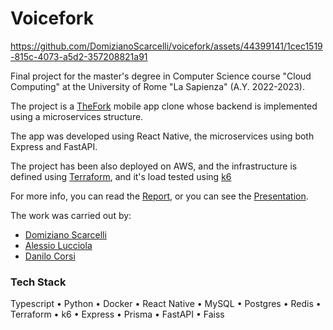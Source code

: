 # Voicefork



https://github.com/DomizianoScarcelli/voicefork/assets/44399141/1cec1519-815c-4073-a5d2-357208821a91



Final project for the master's degree in Computer Science course "Cloud Computing" at the University of Rome "La Sapienza" (A.Y. 2022-2023).

The project is a [TheFork](https://www.thefork.it/) mobile app clone whose backend is implemented using a microservices structure.

The app was developed using React Native, the microservices using both Express and FastAPI.

The project has been also deployed on AWS, and the infrastructure is defined using [Terraform](https://github.com/hashicorp/terraform), and it's load tested using [k6](https://k6.io/)

For more info, you can read the [Report](https://github.com/DomizianoScarcelli/voicefork/blob/main/report.pdf), or you can see the [Presentation](https://github.com/DomizianoScarcelli/voicefork/blob/main/slides.pdf).

The work was carried out by:

- [Domiziano Scarcelli](https://github.com/DomizianoScarcelli)
- [Alessio Lucciola](https://github.com/AlessioLucciola)
- [Danilo Corsi](https://github.com/CorsiDanilo)

### Tech Stack

Typescript • Python • Docker • React Native • MySQL • Postgres • Redis • Terraform • k6 • Express • Prisma • FastAPI • Faiss
